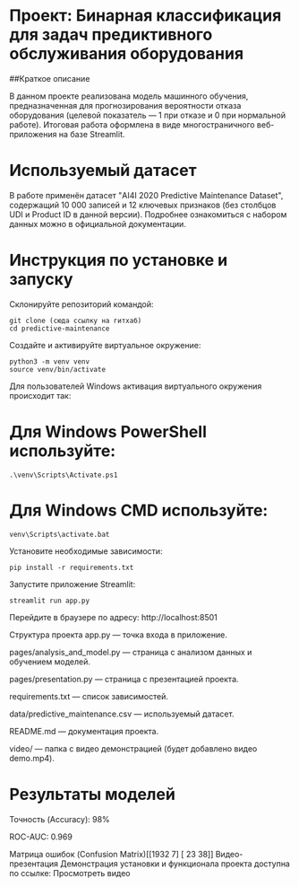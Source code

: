 # Проект: Бинарная классификация для задач предиктивного обслуживания оборудования
##Краткое описание

В данном проекте реализована модель машинного обучения, предназначенная для прогнозирования вероятности отказа оборудования (целевой показатель — 1 при отказе и 0 при нормальной работе). Итоговая работа оформлена в виде многостраничного веб-приложения на базе Streamlit.

# Используемый датасет
В работе применён датасет "AI4I 2020 Predictive Maintenance Dataset", содержащий 10 000 записей и 12 ключевых признаков (без столбцов UDI и Product ID в данной версии). Подробнее ознакомиться с набором данных можно в официальной документации.

# Инструкция по установке и запуску
Склонируйте репозиторий командой:
```
git clone (сюда ссылку на гитхаб)
cd predictive-maintenance
```
Создайте и активируйте виртуальное окружение:
```
python3 -m venv venv
source venv/bin/activate
```
Для пользователей Windows активация виртуального окружения происходит так:

# Для Windows PowerShell используйте:
```
.\venv\Scripts\Activate.ps1
```

# Для Windows CMD используйте:
```
venv\Scripts\activate.bat
```
Установите необходимые зависимости:
```
pip install -r requirements.txt
```
Запустите приложение Streamlit:
```
streamlit run app.py
```
Перейдите в браузере по адресу:
http://localhost:8501

Структура проекта
app.py — точка входа в приложение.

pages/analysis_and_model.py — страница с анализом данных и обучением моделей.

pages/presentation.py — страница с презентацией проекта.

requirements.txt — список зависимостей.

data/predictive_maintenance.csv — используемый датасет.

README.md — документация проекта.

video/ — папка с видео демонстрацией (будет добавлено видео demo.mp4).

# Результаты моделей
Точность (Accuracy): 98%

ROC-AUC: 0.969

Матрица ошибок (Confusion Matrix)[[1932   7] [  23  38]]
Видео-презентация
Демонстрация установки и функционала проекта доступна по ссылке:
Просмотреть видео
